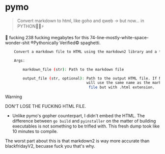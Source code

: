 # pymo

> Convert markdown to html, like goho and qweb -> but now... in PYTHON🐍🚀⚡

🍆 fucking 238 fucking megabytes for this 74-line-mostly-white-space-wonder-shit ®️Pythonically Verified©️ spaghetti.

```bash
    Convert a markdown file to HTML using the markdown2 library and a template.

    Args:

        markdown_file (str): Path to the markdown file

        output_file (str, optional): Path to the output HTML file. If None,
                                     will use the same name as the markdown
                                      file but with .html extension.
```

> [!WARNING]
> DON'T LOSE THE FUCKING HTML FILE.

- Unlike pymo's gopher counterpart, I didn't embed the HTML. The difference between `go build` and `pyinstaller` on the matter of building executables is not something to be trifled with. This fresh dump took like 10 minutes to compile.

The worst part about this is that markdown2 is way more accurate than blackfridayV2, becuase fuck you that's why.